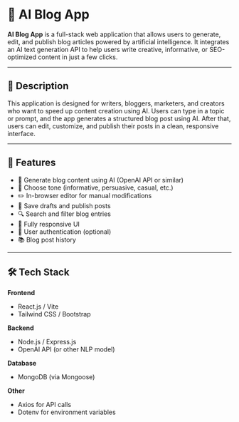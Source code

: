 # 🧠 AI Blog App

**AI Blog App** is a full-stack web application that allows users to generate, edit, and publish blog articles powered by artificial intelligence. It integrates an AI text generation API to help users write creative, informative, or SEO-optimized content in just a few clicks.

---

## 🧾 Description

This application is designed for writers, bloggers, marketers, and creators who want to speed up content creation using AI. Users can type in a topic or prompt, and the app generates a structured blog post using AI. After that, users can edit, customize, and publish their posts in a clean, responsive interface.

---

## 🚀 Features

- 📝 Generate blog content using AI (OpenAI API or similar)
- 🧠 Choose tone (informative, persuasive, casual, etc.)
- ✏️ In-browser editor for manual modifications
- 💾 Save drafts and publish posts
- 🔍 Search and filter blog entries
- 📱 Fully responsive UI
- 🔐 User authentication (optional)
- 📚 Blog post history

---

## 🛠️ Tech Stack

**Frontend**  
- React.js / Vite  
- Tailwind CSS / Bootstrap

**Backend**  
- Node.js / Express.js  
- OpenAI API (or other NLP model)

**Database**  
- MongoDB (via Mongoose)

**Other**  
- Axios for API calls  
- Dotenv for environment variables
